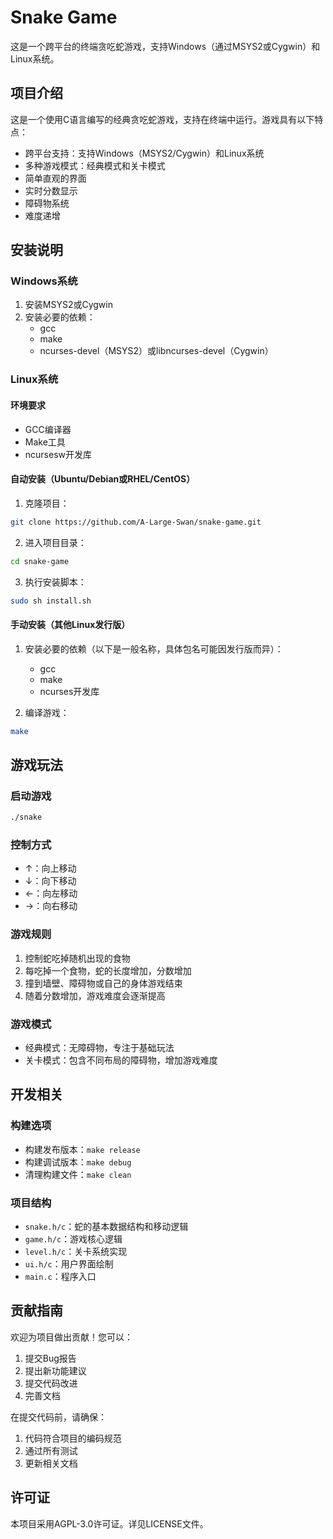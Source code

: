 # Snake Game

这是一个跨平台的终端贪吃蛇游戏，支持Windows（通过MSYS2或Cygwin）和Linux系统。

## 项目介绍

这是一个使用C语言编写的经典贪吃蛇游戏，支持在终端中运行。游戏具有以下特点：

- 跨平台支持：支持Windows（MSYS2/Cygwin）和Linux系统
- 多种游戏模式：经典模式和关卡模式
- 简单直观的界面
- 实时分数显示
- 障碍物系统
- 难度递增

## 安装说明

### Windows系统

1. 安装MSYS2或Cygwin
2. 安装必要的依赖：
   - gcc
   - make
   - ncurses-devel（MSYS2）或libncurses-devel（Cygwin）

### Linux系统

#### 环境要求
- GCC编译器
- Make工具
- ncursesw开发库

#### 自动安装（Ubuntu/Debian或RHEL/CentOS）

1. 克隆项目：
```bash
git clone https://github.com/A-Large-Swan/snake-game.git
```

2. 进入项目目录：
```bash
cd snake-game
```

3. 执行安装脚本：
```bash
sudo sh install.sh
```

#### 手动安装（其他Linux发行版）

1. 安装必要的依赖（以下是一般名称，具体包名可能因发行版而异）：
   - gcc
   - make
   - ncurses开发库

2. 编译游戏：
```bash
make
```

## 游戏玩法

### 启动游戏
```bash
./snake
```

### 控制方式
- ↑：向上移动
- ↓：向下移动
- ←：向左移动
- →：向右移动


### 游戏规则
1. 控制蛇吃掉随机出现的食物
2. 每吃掉一个食物，蛇的长度增加，分数增加
3. 撞到墙壁、障碍物或自己的身体游戏结束
4. 随着分数增加，游戏难度会逐渐提高

### 游戏模式
- 经典模式：无障碍物，专注于基础玩法
- 关卡模式：包含不同布局的障碍物，增加游戏难度

## 开发相关

### 构建选项
- 构建发布版本：`make release`
- 构建调试版本：`make debug`
- 清理构建文件：`make clean`

### 项目结构
- `snake.h/c`：蛇的基本数据结构和移动逻辑
- `game.h/c`：游戏核心逻辑
- `level.h/c`：关卡系统实现
- `ui.h/c`：用户界面绘制
- `main.c`：程序入口

## 贡献指南

欢迎为项目做出贡献！您可以：
1. 提交Bug报告
2. 提出新功能建议
3. 提交代码改进
4. 完善文档

在提交代码前，请确保：
1. 代码符合项目的编码规范
2. 通过所有测试
3. 更新相关文档

## 许可证

本项目采用AGPL-3.0许可证。详见LICENSE文件。
